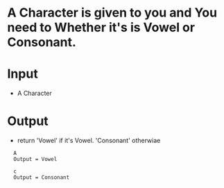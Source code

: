 # A Character is given to you and You need to Whether it's is Vowel or Consonant.

# Input

- A Character

# Output

- return 'Vowel' if it's Vowel.
  'Consonant' otherwiae

```
  A
  Output = Vowel
  
  c
  Output = Consonant
```

